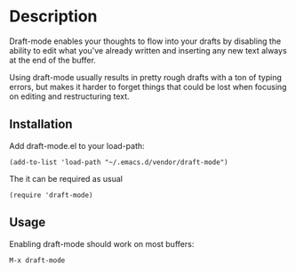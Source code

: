 # Description

Draft-mode enables your thoughts to flow into your drafts by disabling
the ability to edit what you've already written and inserting any new
text always at the end of the buffer.

Using draft-mode usually results in pretty rough drafts with a ton of
typing errors, but makes it harder to forget things that could be lost
when focusing on editing and restructuring text.

## Installation

Add draft-mode.el to your load-path:

    (add-to-list 'load-path "~/.emacs.d/vendor/draft-mode")

The it can be required as usual

    (require 'draft-mode)

## Usage

Enabling draft-mode should work on most buffers:

    M-x draft-mode

